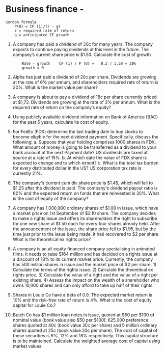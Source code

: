 # Business finance - 
    Gordon formula
        P(O) = CF (1)/(r - g)
        r = required rate of return
        g = anticipated CF growth
    
 1. A company has paid a dividend of 30c for many years. The company expects to continue paying dividends at this level in the future. The company’s current share price is $1.50. Calculate the cost of growth

            Rate - growth    CF (1) / P (O) =   0,3 / 1,50 = 20%
            growth = 0 
    
 3. Alpha has just paid a dividend of 20c per share. Dividends are growing at the rate of 6% per annum, and shareholders required rate of return is 20%. What is the market value per share?
 4. A company is about to pay a dividend of 18c per share currently priced at $1,73. Dividends are growing at the rate of 3% per annum. What is the required rate of return on the company’s equity?
 5.  Using publicly available dividend information on Bank of America (BAC) for the past 5 years, calculate its cost of equity.
 6. For FedEx (FDX) determine the last trading date to buy stocks to become eligible for the next dividend payment. Specifically, discuss the following: 
    a.	Suppose that your holding comprises 1000 shares in FDX. What amount of money is going to be transferred as a dividend to your bank account at the next Payment date? US dividends are taxed at source at a           rate of 15%. 
    b.	At which date the value of FDX share is expected to change and to which extent? 
    c.	What is the total tax burden for every distributed dollar in the US? US corporation tax rate is currently 21%.

7. The company's current cum div share price is $1.45, which will fall to $1.25 after the dividend is paid. The company's dividend payout ratio is 60% and the expected return on funds that are reinvested is 30%. What is the cost of equity of the company?

8. A company has 1,000,000 ordinary shares of $1.00 in issue, which have a market price on 1st September of $2.10 share. The company decides to make a rights issue and offers its shareholders the right to subscribe for one new share at $1.50 each for every four shares already held. After the announcement of the issue, the share price fell to $1.95, but by the time just prior to the issue being made, it had recovered to $2 per share. What is the theoretical ex rights price?

9. A company is an all equity financed company specialising in animated films. It needs to raise $164 million and has decided on a rights issue at a discount of 18% to its current market price. Currently, the company has 500 million shares in issue and the market price of $2 per share. 1) Calculate the terms of the rights issue. 2) Calculate the theoretical ex rights price. 3) Calculate the value of a right and the value of a right per existing share. 4) Assess the impact on the wealth of a shareholder who owns 10,000 shares and can only afford to take up half of their rights.

10.  Shares in Louie Co have a beta of 0.9. The expected market return is 10% and the risk-free  rate of return Is 4%.  What is the cost of equity capital for Louie Co.?

11. Butch Co has $1 million loan notes in issue, quoted at $50 per $100 of nominal value (book value also $50 per $100); 625,000 preference shares quoted at 40c (book value 30c per share) and 5 million ordinary shares quoted at 25c (book value 20c per share). The cost of capital of these securities is 9%, 12% and 18% respectively. This capital structure is to be maintained. Calculate the weighted average cost of capital using market values.

